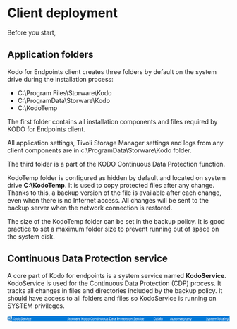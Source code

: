 # Client deployment

Before you start, 

## Application folders

Kodo for Endpoints client creates three folders by default on the system drive during the installation process:

* C:\Program Files\Storware\Kodo
* C:\ProgramData\Storware\Kodo
* C:\KodoTemp

The first folder contains all installation components and files required by KODO for Endpoints client.

All application settings, Tivoli Storage Manager settings and logs from any client components are in c:\ProgramData\Storware\Kodo folder.

The third folder is a part of the KODO Continuous Data Protection function.

KodoTemp folder is configured as hidden by default and located on system drive **C:\KodoTemp**. It is used to copy protected files after any change. Thanks to this, a backup version of the file is available after each change, even when there is no Internet access. All changes will be sent to the backup server when the network connection is restored.

The size of the KodoTemp folder can be set in the backup policy. It is good practice to set a maximum folder size to prevent running out of space on the system disk.

## Continuous Data Protection service

A core part of Kodo for endpoints is a system service named **KodoService**. KodoService is used for the Continuous Data Protection \(CDP\) process. It tracks all changes in files and directories included by the backup policy. It should have access to all folders and files so KodoService is running on SYSTEM privileges.

![](../../.gitbook/assets/kodoservice.PNG)



